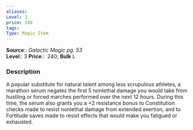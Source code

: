 ```yaml
---
aliases: 
Level: 3
price: 240 
tags: 
Type: Magic Item
---
```

**Source**:: _Galactic Magic pg. 53_  
**Level**:: 3
**Price**::  240; **Bulk** L

### Description

A popular substitute for natural talent among less scrupulous athletes, a marathon serum negates the first 5 nonlethal damage you would take from hustling or forced marches performed over the next 12 hours. During this time, the serum also grants you a +2 resistance bonus to Constitution checks made to resist nonlethal damage from extended exertion, and to Fortitude saves made to resist effects that would make you fatigued or exhausted.
